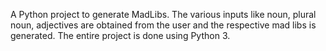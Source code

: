 A Python project to generate MadLibs. The various inputs like noun, plural noun, adjectives are obtained from the user and the respective mad libs is generated. The entire project is done using Python 3.